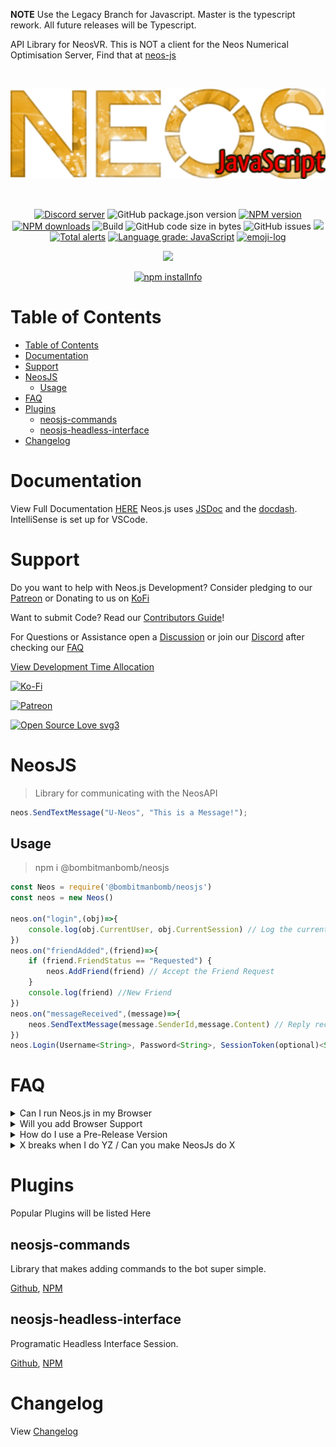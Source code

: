 <!-- markdownlint-disable MD033 -->
<!-- markdownlint-disable MD041 -->
<b>NOTE</b> Use the Legacy Branch for Javascript. Master is the typescript rework. All future releases will be Typescript.

API Library for NeosVR. This is NOT a client for the Neos Numerical Optimisation Server, Find that at [neos-js](https://github.com/fruchtfolge/neos-js)

<div align="center">
  <br />
  <p>
    <a href="https://github.com/PolyLogiX-Studio/Neos.js"><img src="https://github.com/PolyLogiX-Studio/Neos.js/blob/master/.github/Logo.png?raw=true" width="546" alt="Neos.js" /></a>
  </p>
  <br />
  <p>
    <a href="https://discord.gg/6y2A4Pk"><img src="https://discordapp.com/api/guilds/571612136036499466/embed.png" alt="Discord server" /></a>
    <img alt="GitHub package.json version" src="https://img.shields.io/github/package-json/v/PolyLogiX-Studio/Neos.js">
    <a href="https://www.npmjs.com/package/@bombitmanbomb/neosjs"><img src="https://img.shields.io/npm/v/@bombitmanbomb/neosjs.svg?maxAge=3600" alt="NPM version" /></a>
    <a href="https://www.npmjs.com/package/@bombitmanbomb/neosjs"><img src="https://img.shields.io/npm/dt/@bombitmanbomb/neosjs.svg?maxAge=3600" alt="NPM downloads" /></a>
    <img alt="Build" src="https://travis-ci.com/PolyLogiX-Studio/Neos.js.svg?branch=master">
    <img alt="GitHub code size in bytes" src="https://img.shields.io/github/languages/code-size/PolyLogiX-Studio/Neos.js">
    <img alt="GitHub issues" src="https://img.shields.io/github/issues/PolyLogiX-Studio/Neos.js">
    <a href="https://www.codacy.com/gh/PolyLogiX-Studio/Neos.js/dashboard?utm_source=github.com&amp;utm_medium=referral&amp;utm_content=PolyLogiX-Studio/Neos.js&amp;utm_campaign=Badge_Grade"><img src="https://app.codacy.com/project/badge/Grade/c6eca36829154d05993cbaffb8172caa"/></a>
    <a href="https://lgtm.com/projects/g/PolyLogiX-Studio/Neos.js/alerts/"><img alt="Total alerts" src="https://img.shields.io/lgtm/alerts/g/PolyLogiX-Studio/Neos.js.svg?logo=lgtm&logoWidth=18"/></a>
    <a href="https://lgtm.com/projects/g/PolyLogiX-Studio/Neos.js/context:javascript"><img alt="Language grade: JavaScript" src="https://img.shields.io/lgtm/grade/javascript/g/PolyLogiX-Studio/Neos.js.svg?logo=lgtm&logoWidth=18"/></a>
    <a href="https://github.com/ahmadawais/Emoji-Log/"><img alt="emoji-log" src="https://cdn.rawgit.com/ahmadawais/stuff/ca97874/emoji-log/non-flat-round.svg" /></a>
    </p><a href="https://wakatime.com/badge/github/PolyLogiX-Studio/Neos.js"><img src="https://wakatime.com/badge/github/PolyLogiX-Studio/Neos.js.svg"></a>
    <p>
    <a href="https://nodei.co/npm/@bombitmanbomb/neosjs"><img src="https://nodei.co/npm/@bombitmanbomb/neosjs.png?downloads=true&stars=true" alt="npm installnfo" /></a>
  </p>
</div>

# Table of Contents

<!-- TOC -->

- [Table of Contents](#table-of-contents)
- [Documentation](#documentation)
- [Support](#support)
- [NeosJS](#neosjs)
  - [Usage](#usage)
- [FAQ](#faq)
- [Plugins](#plugins)
  - [neosjs-commands](#neosjs-commands)
  - [neosjs-headless-interface](#neosjs-headless-interface)
- [Changelog](#changelog)

<!-- /TOC -->

# Documentation

View Full Documentation [HERE](https://polylogix-studio.github.io/Neos.js/)
Neos.js uses [JSDoc](https://github.com/jsdoc/jsdoc) and the [docdash](https://github.com/clenemt/docdash). IntelliSense is set up for VSCode.

# Support

Do you want to help with Neos.js Development?
Consider pledging to our [Patreon](https://www.patreon.com/PolyLogiX_VR) or Donating to us on [KoFi](https://ko-fi.com/polylogix_studio)

Want to submit Code? Read our [Contributors Guide](.github/CONTRIBUTING.md)!

For Questions or Assistance open a [Discussion](https://github.com/PolyLogiX-Studio/Neos.js/discussions?discussions_q=category%3AQ%26A) or join our [Discord](https://discord.gg/6y2A4Pk) after checking our [FAQ](#faq)

[View Development Time Allocation](https://wakatime.com/@bombitmanbomb/projects/ukduiihxzq)

<div><p>
    <a href="https://ko-fi.com/N4N418QV5"><img src="https://www.ko-fi.com/img/githubbutton_sm.svg" alt="Ko-Fi" /></a>
    </p><p><a href="https://www.patreon.com/PolyLogiX_VR"><img src="https://img.shields.io/badge/donate-patreon-F96854.svg" alt="Patreon" /></a>
  </p>
  </div>

[![Open Source Love svg3](https://badges.frapsoft.com/os/v3/open-source.svg?v=103)](.github/CONTRIBUTING.md)

# NeosJS

> Library for communicating with the NeosAPI

```js
neos.SendTextMessage("U-Neos", "This is a Message!");
```

## Usage

> npm i @bombitmanbomb/neosjs

```js
const Neos = require('@bombitmanbomb/neosjs')
const neos = new Neos()

neos.on("login",(obj)=>{
    console.log(obj.CurrentUser, obj.CurrentSession) // Log the current user and Session
})
neos.on("friendAdded",(friend)=>{
    if (friend.FriendStatus == "Requested") {
        neos.AddFriend(friend) // Accept the Friend Request
    }
    console.log(friend) //New Friend
})
neos.on("messageReceived",(message)=>{
    neos.SendTextMessage(message.SenderId,message.Content) // Reply recieved message back
})
neos.Login(Username<String>, Password<String>, SessionToken(optional)<String>, MachineID<String>, RememberMe<Boolean>)

```

# FAQ

<details>
<summary>Can I run Neos.js in my Browser</summary>
<br>

> No, NeosVR CORS Policy denies browser requests.
> You must make requests from a Node server. Personally I use [Glitch](https://www.glitch.com).

</details>
<details>
<summary>Will you add Browser Support</summary>
<br>

> This is a limitation imposed by the Neos server and workarounds are Very limited,
> as well as **extremely** _Unsafe_.

</details>
<details>
<summary>How do I use a Pre-Release Version</summary>
<br>

> Most notable Pre-Release versions are available on [NPM](https://www.npmjs.com/package/@bombitmanbomb/neosjs).
> -alpha is Unstable, -beta is Usable but might have bugs, -rc is the Release Candidate for the next build and **Should** be stable. To use a specific version use <br>`npm install @bombitmanbomb/neosjs@version`

</details>
<details>
<summary>X breaks when I do YZ / Can you make NeosJs do X</summary>
<br>

> Feedback and Bug reports are Very important to maintaining Neosjs, The best way to report a bug or ask for a feature is via [Issues](https://github.com/PolyLogiX-Studio/Neos.js/issues/new/choose)

</details>

# Plugins

Popular Plugins will be listed Here

## neosjs-commands

Library that makes adding commands to the bot super simple.

[Github](https://github.com/PolyLogiX-Studio/neosjs-commands), [NPM](https://www.npmjs.com/package/neosjs-commands)

## neosjs-headless-interface

Programatic Headless Interface Session.

[Github](https://github.com/PolyLogiX-Studio/neosjs-headless-interface), [NPM](https://www.npmjs.com/package/neosjs-headless-interface)

# Changelog

View [Changelog](/CHANGELOG.md)
